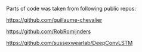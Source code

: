 Parts of code was taken from following public repos:

https://github.com/guillaume-chevalier

https://github.com/RobRomijnders

https://github.com/sussexwearlab/DeepConvLSTM

